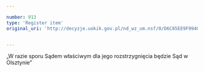```yaml
---

number: 913
type: 'Register item'
original_uri: 'http://decyzje.uokik.gov.pl/nd_wz_um.nsf/0/D6C85EE9F9940259C12572DD0032973D?OpenDocument'


---
```


„W razie sporu Sądem właściwym dla jego rozstrzygnięcia będzie Sąd w Olsztynie”
